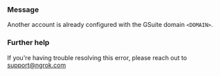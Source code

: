
### Message
Another account is already configured with the GSuite domain <code>&lt;DOMAIN&gt;</code>.

### Further help
If you're having trouble resolving this error, please reach out to [support@ngrok.com](mailto:support@ngrok.com?subject=Help%20with%20ERR_NGROK_4005)

